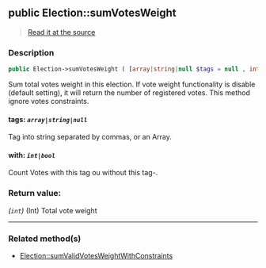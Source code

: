 ## public Election::sumVotesWeight

> [Read it at the source](https://github.com/julien-boudry/Condorcet/blob/master/src/ElectionProcess/VotesProcess.php#L82)

### Description    

```php
public Election->sumVotesWeight ( [array|string|null $tags = null , int|bool $with = true] ): int
```

Sum total votes weight in this election. If vote weight functionality is disable (default setting), it will return the number of registered votes. This method ignore votes constraints.
    

#### **tags:** *`array|string|null`*   
Tag into string separated by commas, or an Array.    


#### **with:** *`int|bool`*   
Count Votes with this tag ou without this tag-.    


### Return value:   

*(`int`)* (Int) Total vote weight


---------------------------------------

### Related method(s)      

* [Election::sumValidVotesWeightWithConstraints](/Docs/ApiReferences/Election%20Class/public%20Election--sumValidVotesWeightWithConstraints.md)    
